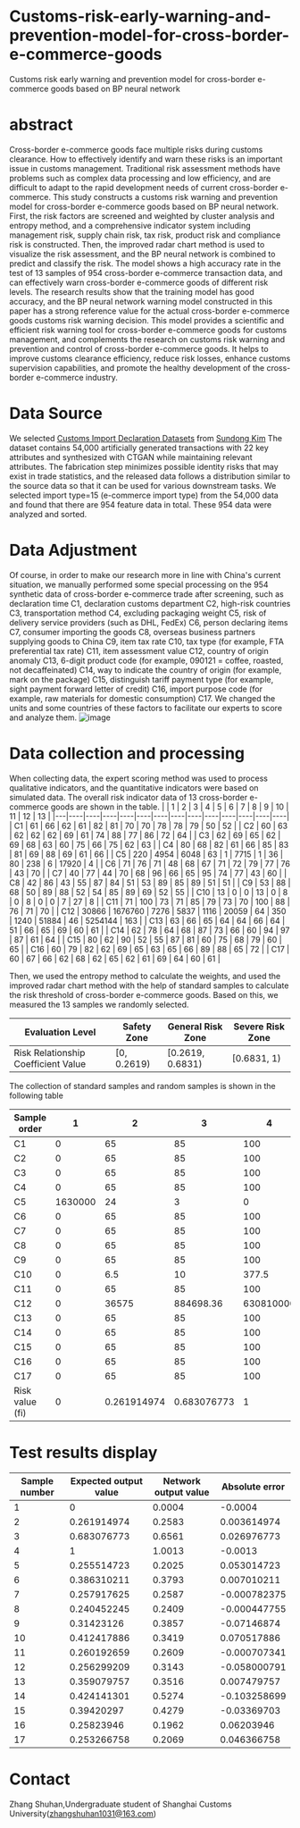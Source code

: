 # Customs-risk-early-warning-and-prevention-model-for-cross-border-e-commerce-goods
Customs risk early warning and prevention model for cross-border e-commerce goods based on BP neural network
# abstract 
Cross-border e-commerce goods face multiple risks during customs clearance. How to effectively identify and warn these risks is an important issue in customs management. Traditional risk assessment methods have problems such as complex data processing and low efficiency, and are difficult to adapt to the rapid development needs of current cross-border e-commerce. This study constructs a customs risk warning and prevention model for cross-border e-commerce goods based on BP neural network. First, the risk factors are screened and weighted by cluster analysis and entropy method, and a comprehensive indicator system including management risk, supply chain risk, tax risk, product risk and compliance risk is constructed. Then, the improved radar chart method is used to visualize the risk assessment, and the BP neural network is combined to predict and classify the risk. The model shows a high accuracy rate in the test of 13 samples of 954 cross-border e-commerce transaction data, and can effectively warn cross-border e-commerce goods of different risk levels. The research results show that the training model has good accuracy, and the BP neural network warning model constructed in this paper has a strong reference value for the actual cross-border e-commerce goods customs risk warning decision. This model provides a scientific and efficient risk warning tool for cross-border e-commerce goods for customs management, and complements the research on customs risk warning and prevention and control of cross-border e-commerce goods. It helps to improve customs clearance efficiency, reduce risk losses, enhance customs supervision capabilities, and promote the healthy development of the cross-border e-commerce industry.
# Data Source
We selected [Customs Import Declaration Datasets](https://github.com/Seondong/Customs-Declaration-Datasets?ysclid=m5xxxh5xof444002658) from [Sundong Kim](https://github.com/Seondong) The dataset contains 54,000 artificially generated transactions with 22 key attributes and synthesized with CTGAN while maintaining relevant attributes. The fabrication step minimizes possible identity risks that may exist in trade statistics, and the released data follows a distribution similar to the source data so that it can be used for various downstream tasks. We selected import type=15 (e-commerce import type) from the 54,000 data and found that there are 954 feature data in total. These 954 data were analyzed and sorted.
# Data Adjustment
Of course, in order to make our research more in line with China's current situation, we manually performed some special processing on the 954 synthetic data of cross-border e-commerce trade after screening, such as declaration time C1, declaration customs department C2, high-risk countries C3, transportation method C4, excluding packaging weight C5, risk of delivery service providers (such as DHL, FedEx) C6, person declaring items C7, consumer importing the goods C8, overseas business partners supplying goods to China C9, item tax rate C10, tax type (for example, FTA preferential tax rate) C11, item assessment value C12, country of origin anomaly C13, 6-digit product code (for example, 090121 = coffee, roasted, not decaffeinated) C14, way to indicate the country of origin (for example, mark on the package) C15, distinguish tariff payment type (for example, sight payment forward letter of credit) C16, import purpose code (for example, raw materials for domestic consumption) C17. We changed the units and some countries of these factors to facilitate our experts to score and analyze them.
![image](https://github.com/user-attachments/assets/cf7c9064-2c91-4d11-b3d3-a3aaf5ca3d0a)
# Data collection and processing
When collecting data, the expert scoring method was used to process qualitative indicators, and the quantitative indicators were based on simulated data. The overall risk indicator data of 13 cross-border e-commerce goods are shown in the table.
	|   | 1  | 2  | 3  | 4  | 5  | 6  | 7  | 8  | 9  | 10 | 11 | 12 | 13 |
|---|----|----|----|----|----|----|----|----|----|----|----|----|----|
| C1 | 61 | 66 | 62 | 61 | 82 | 81 | 70 | 70 | 78 | 78 | 79 | 50 | 52 |
| C2 | 60 | 63 | 62 | 62 | 62 | 69 | 61 | 74 | 88 | 77 | 86 | 72 | 64 |
| C3 | 62 | 69 | 65 | 62 | 69 | 68 | 63 | 60 | 75 | 66 | 75 | 62 | 63 |
| C4 | 80 | 68 | 82 | 61 | 66 | 85 | 83 | 81 | 69 | 88 | 69 | 61 | 66 |
| C5 | 220 | 4954 | 6048 | 63 | 1 | 7715 | 1 | 36 | 80 | 238 | 6 | 17920 | 4 |
| C6 | 71 | 76 | 71 | 48 | 68 | 67 | 71 | 72 | 79 | 77 | 76 | 43 | 70 |
| C7 | 40 | 77 | 44 | 70 | 68 | 96 | 66 | 65 | 95 | 74 | 77 | 43 | 60 |
| C8 | 42 | 86 | 43 | 55 | 87 | 84 | 51 | 53 | 89 | 85 | 89 | 51 | 51 |
| C9 | 53 | 88 | 68 | 50 | 89 | 88 | 52 | 54 | 85 | 89 | 69 | 52 | 55 |
| C10 | 13 | 0 | 0 | 13 | 0 | 8 | 0 | 8 | 0 | 0 | 7 | 27 | 8 |
| C11 | 71 | 100 | 73 | 71 | 85 | 79 | 73 | 70 | 100 | 88 | 76 | 71 | 70 |
| C12 | 30866 | 1676760 | 7276 | 5837 | 1116 | 20059 | 64 | 350 | 1240 | 51884 | 46 | 5254144 | 163 |
| C13 | 63 | 66 | 65 | 64 | 64 | 66 | 64 | 51 | 66 | 65 | 69 | 60 | 61 |
| C14 | 62 | 78 | 64 | 68 | 87 | 73 | 66 | 60 | 94 | 97 | 87 | 61 | 64 |
| C15 | 80 | 62 | 90 | 52 | 55 | 87 | 81 | 60 | 75 | 68 | 79 | 60 | 65 |
| C16 | 60 | 79 | 82 | 62 | 69 | 65 | 63 | 65 | 66 | 89 | 88 | 65 | 72 |
| C17 | 60 | 67 | 66 | 62 | 68 | 62 | 65 | 62 | 61 | 69 | 64 | 60 | 61 |

Then, we used the entropy method to calculate the weights, and used the improved radar chart method with the help of standard samples to calculate the risk threshold of cross-border e-commerce goods. Based on this, we measured the 13 samples we randomly selected.

| Evaluation Level | Safety Zone | General Risk Zone | Severe Risk Zone |
|------------------|-------------|-------------------|------------------|
| Risk Relationship Coefficient Value | [0, 0.2619) | [0.2619, 0.6831) | [0.6831, 1) |

The collection of standard samples and random samples is shown in the following table

| Sample order | 1 | 2 | 3 | 4 | 5 | 6 | 7 | 8 | 9 | 10 | 11 | 12 | 13 | 14 | 15 | 16 | 17 |
|--------------|---|---|---|---|---|---|---|---|---|----|----|----|----|----|----|----|----|
| C1           | 0 | 65 | 85 | 100 | 61 | 66 | 62 | 61 | 82 | 81 | 70 | 70 | 78 | 78 | 79 | 50 | 52 |
| C2           | 0 | 65 | 85 | 100 | 60 | 63 | 62 | 62 | 62 | 69 | 61 | 74 | 88 | 77 | 86 | 72 | 64 |
| C3           | 0 | 65 | 85 | 100 | 62 | 69 | 65 | 62 | 69 | 68 | 63 | 60 | 75 | 66 | 75 | 62 | 63 |
| C4           | 0 | 65 | 85 | 100 | 80 | 68 | 82 | 61 | 66 | 85 | 83 | 81 | 69 | 88 | 69 | 61 | 66 |
| C5           | 1630000 | 24 | 3 | 0 | 220 | 4953.5 | 6048.2 | 62.9 | 0.6 | 7715 | 0.7 | 36.1 | 79.5 | 238 | 6 | 17920 | 3.8 |
| C6           | 0 | 65 | 85 | 100 | 71 | 76 | 71 | 48 | 68 | 67 | 71 | 72 | 79 | 77 | 76 | 43 | 70 |
| C7           | 0 | 65 | 85 | 100 | 40 | 77 | 44 | 70 | 68 | 96 | 66 | 65 | 95 | 74 | 77 | 43 | 60 |
| C8           | 0 | 65 | 85 | 100 | 42 | 86 | 43 | 55 | 87 | 84 | 51 | 53 | 89 | 85 | 89 | 51 | 51 |
| C9           | 0 | 65 | 85 | 100 | 53 | 88 | 68 | 50 | 89 | 88 | 52 | 54 | 85 | 89 | 69 | 52 | 55 |
| C10          | 0 | 6.5 | 10 | 377.5 | 13 | 0 | 0 | 13 | 0 | 8 | 0 | 8 | 0 | 0 | 6.5 | 27 | 8 |
| C11          | 0 | 65 | 85 | 100 | 71 | 100 | 73 | 71 | 85 | 79 | 73 | 70 | 100 | 88 | 76 | 71 | 70 |
| C12          | 0 | 36575 | 884698.36 | 630810000 | 30866.00004 | 1676760 | 7275.84 | 5837.12 | 1116.06 | 20059 | 63.84 | 350.17 | 1240.2 | 51884 | 45.6 | 5254144 | 162.64 |
| C13          | 0 | 65 | 85 | 100 | 63 | 66 | 65 | 64 | 64 | 66 | 64 | 51 | 66 | 65 | 69 | 60 | 61 |
| C14          | 0 | 65 | 85 | 100 | 62 | 78 | 64 | 68 | 87 | 73 | 66 | 60 | 94 | 97 | 87 | 61 | 64 |
| C15          | 0 | 65 | 85 | 100 | 80 | 62 | 90 | 52 | 55 | 87 | 81 | 60 | 75 | 68 | 79 | 60 | 65 |
| C16          | 0 | 65 | 85 | 100 | 60 | 79 | 82 | 62 | 69 | 65 | 63 | 65 | 66 | 89 | 88 | 65 | 72 |
| C17          | 0 | 65 | 85 | 100 | 60 | 67 | 66 | 62 | 68 | 62 | 65 | 62 | 61 | 69 | 64 | 60 | 61 |
| Risk value (fi) | 0 | 0.261914974 | 0.683076773 | 1 | 0.255514723 | 0.386310211 | 0.257917625 | 0.240452245 | 0.31423126 | 0.412417886 | 0.260192659 | 0.256299209 | 0.359079757 | 0.424141301 | 0.39420297 | 0.25823946 | 0.253266758 |
# Test results display
| Sample number | Expected output value | Network output value | Absolute error |
|---------------|-----------------------|----------------------|----------------|
| 1             | 0                     | 0.0004               | -0.0004        |
| 2             | 0.261914974           | 0.2583               | 0.003614974    |
| 3             | 0.683076773           | 0.6561               | 0.026976773    |
| 4             | 1                     | 1.0013               | -0.0013        |
| 5             | 0.255514723           | 0.2025               | 0.053014723    |
| 6             | 0.386310211           | 0.3793               | 0.007010211    |
| 7             | 0.257917625           | 0.2587               | -0.000782375   |
| 8             | 0.240452245           | 0.2409               | -0.000447755   |
| 9             | 0.31423126            | 0.3857               | -0.07146874    |
| 10            | 0.412417886           | 0.3419               | 0.070517886    |
| 11            | 0.260192659           | 0.2609               | -0.000707341   |
| 12            | 0.256299209           | 0.3143               | -0.058000791   |
| 13            | 0.359079757           | 0.3516               | 0.007479757    |
| 14            | 0.424141301           | 0.5274               | -0.103258699   |
| 15            | 0.39420297            | 0.4279               | -0.03369703    |
| 16            | 0.25823946            | 0.1962               | 0.06203946     |
| 17            | 0.253266758           | 0.2069               | 0.046366758    |
# Contact
Zhang Shuhan,Undergraduate student of Shanghai Customs University(zhangshuhan1031@163.com)


